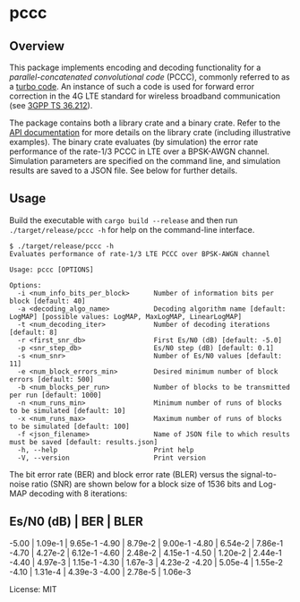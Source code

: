 # pccc

## Overview

This package implements encoding and decoding functionality for a _parallel-concatenated convolutional code_ (PCCC), commonly referred to as a [turbo code](https://en.wikipedia.org/wiki/Turbo_code). An instance of such a code is used for forward error correction in the 4G LTE standard for wireless broadband communication (see [3GPP TS 36.212](https://www.3gpp.org/ftp/Specs/archive/36_series/36.212/)).

The package contains both a library crate and a binary crate. Refer to the [API documentation](https://docs.rs/pccc) for more details on the library crate (including illustrative examples). The binary crate evaluates (by simulation) the error rate performance of the rate-1/3 PCCC in LTE over a BPSK-AWGN channel. Simulation parameters are specified on the command line, and simulation results are saved to a JSON file. See below for further details.

## Usage

Build the executable with `cargo build --release` and then run `./target/release/pccc -h` for help on the command-line interface.

```console
$ ./target/release/pccc -h
Evaluates performance of rate-1/3 LTE PCCC over BPSK-AWGN channel

Usage: pccc [OPTIONS]

Options:
  -i <num_info_bits_per_block>      Number of information bits per block [default: 40]
  -a <decoding_algo_name>           Decoding algorithm name [default: LogMAP] [possible values: LogMAP, MaxLogMAP, LinearLogMAP]
  -t <num_decoding_iter>            Number of decoding iterations [default: 8]
  -r <first_snr_db>                 First Es/N0 (dB) [default: -5.0]
  -p <snr_step_db>                  Es/N0 step (dB) [default: 0.1]
  -s <num_snr>                      Number of Es/N0 values [default: 11]
  -e <num_block_errors_min>         Desired minimum number of block errors [default: 500]
  -b <num_blocks_per_run>           Number of blocks to be transmitted per run [default: 1000]
  -n <num_runs_min>                 Minimum number of runs of blocks to be simulated [default: 10]
  -x <num_runs_max>                 Maximum number of runs of blocks to be simulated [default: 100]
  -f <json_filename>                Name of JSON file to which results must be saved [default: results.json]
  -h, --help                        Print help
  -V, --version                     Print version
```

The bit error rate (BER) and block error rate (BLER) versus the signal-to-noise ratio (SNR) are shown below for a block size of 1536 bits and Log-MAP decoding with 8 iterations:

 Es/N0 (dB) |   BER     |     BLER
 -----------------------------------
   -5.00    |  1.09e-1  |   9.65e-1
   -4.90    |  8.79e-2  |   9.00e-1
   -4.80    |  6.54e-2  |   7.86e-1
   -4.70    |  4.27e-2  |   6.12e-1
   -4.60    |  2.48e-2  |   4.15e-1
   -4.50    |  1.20e-2  |   2.44e-1
   -4.40    |  4.97e-3  |   1.15e-1
   -4.30    |  1.67e-3  |   4.23e-2
   -4.20    |  5.05e-4  |   1.55e-2
   -4.10    |  1.31e-4  |   4.39e-3
   -4.00    |  2.78e-5  |   1.06e-3

License: MIT
